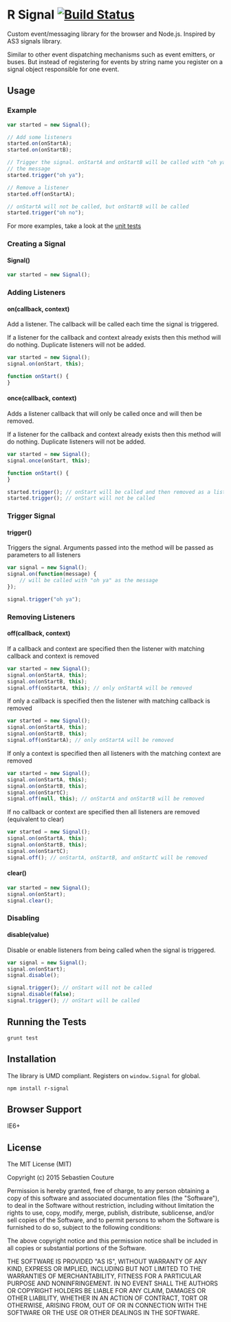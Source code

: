 R Signal [![Build Status](https://secure.travis-ci.org/sebastiencouture/r-signal.png?branch=master)](https://travis-ci.org/sebastiencouture/r-signal)
===

Custom event/messaging library for the browser and Node.js. Inspired by AS3 signals library.

Similar to other event dispatching mechanisms such as event emitters, or buses. But instead of registering for events by
string name you register on a signal object responsible for one event.

## Usage

### Example

```javascript
var started = new Signal();

// Add some listeners
started.on(onStartA);
started.on(onStartB);

// Trigger the signal. onStartA and onStartB will be called with "oh ya" as
// the message
started.trigger("oh ya");

// Remove a listener
started.off(onStartA);

// onStartA will not be called, but onStartB will be called
started.trigger("oh no");
```

For more examples, take a look at the [unit tests](test/r-signal.spec.js)

### Creating a Signal

#### Signal()

```javascript
var started = new Signal();
```

### Adding Listeners

#### on(callback, context)

Add a listener. The callback will be called each time the signal is triggered.

If a listener for the callback and context already exists then this method will do nothing. Duplicate
listeners will not be added.

```javascript
var started = new Signal();
signal.on(onStart, this);

function onStart() {
}
```

#### once(callback, context)

Adds a listener callback that will only be called once and will then be removed.

If a listener for the callback and context already exists then this method will do nothing. Duplicate
listeners will not be added.

```javascript
var started = new Signal();
signal.once(onStart, this);

function onStart() {
}

started.trigger(); // onStart will be called and then removed as a listener
started.trigger(); // onStart will not be called
```

### Trigger Signal

#### trigger()

Triggers the signal. Arguments passed into the method will be passed as parameters to all listeners

```javascript
var signal = new Signal();
signal.on(function(message) {
    // will be called with "oh ya" as the message
});

signal.trigger("oh ya");
```

### Removing Listeners

#### off(callback, context)

If a callback and context are specified then the listener with matching callback and context is removed

```javascript
var started = new Signal();
signal.on(onStartA, this);
signal.on(onStartB, this);
signal.off(onStartA, this); // only onStartA will be removed
```

If only a callback is specified then the listener with matching callback is removed

```javascript
var started = new Signal();
signal.on(onStartA, this);
signal.on(onStartB, this);
signal.off(onStartA); // only onStartA will be removed
```

If only a context is specified then all listeners with the matching context are removed

```javascript
var started = new Signal();
signal.on(onStartA, this);
signal.on(onStartB, this);
signal.on(onStartC);
signal.off(null, this); // onStartA and onStartB will be removed
```

If no callback or context are specified then all listeners are removed (equivalent to clear)

```javascript
var started = new Signal();
signal.on(onStartA, this);
signal.on(onStartB, this);
signal.on(onStartC);
signal.off(); // onStartA, onStartB, and onStartC will be removed
```

#### clear()

```javascript
var started = new Signal();
signal.on(onStart);
signal.clear();
```

### Disabling

#### disable(value)

Disable or enable listeners from being called when the signal is triggered.

```javascript
var signal = new Signal();
signal.on(onStart);
signal.disable();

signal.trigger(); // onStart will not be called
signal.disable(false);
signal.trigger(); // onStart will be called
```

## Running the Tests

```
grunt test
```

## Installation

The library is UMD compliant. Registers on `window.Signal` for global.

```
npm install r-signal
```

## Browser Support

IE6+

## License

The MIT License (MIT)

Copyright (c) 2015 Sebastien Couture

Permission is hereby granted, free of charge, to any person obtaining a copy of
this software and associated documentation files (the "Software"), to deal in
the Software without restriction, including without limitation the rights to
use, copy, modify, merge, publish, distribute, sublicense, and/or sell copies of
the Software, and to permit persons to whom the Software is furnished to do so,
subject to the following conditions:

The above copyright notice and this permission notice shall be included in all
copies or substantial portions of the Software.

THE SOFTWARE IS PROVIDED "AS IS", WITHOUT WARRANTY OF ANY KIND, EXPRESS OR
IMPLIED, INCLUDING BUT NOT LIMITED TO THE WARRANTIES OF MERCHANTABILITY, FITNESS
FOR A PARTICULAR PURPOSE AND NONINFRINGEMENT. IN NO EVENT SHALL THE AUTHORS OR
COPYRIGHT HOLDERS BE LIABLE FOR ANY CLAIM, DAMAGES OR OTHER LIABILITY, WHETHER
IN AN ACTION OF CONTRACT, TORT OR OTHERWISE, ARISING FROM, OUT OF OR IN
CONNECTION WITH THE SOFTWARE OR THE USE OR OTHER DEALINGS IN THE SOFTWARE.